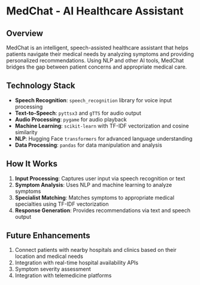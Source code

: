 # MedChat - AI Healthcare Assistant

## Overview
MedChat is an intelligent, speech-assisted healthcare assistant that helps patients navigate their medical needs by analyzing symptoms and providing personalized recommendations. Using NLP and other AI tools, MedChat bridges the gap between patient concerns and appropriate medical care.

## Technology Stack
- **Speech Recognition**: `speech_recognition` library for voice input processing
- **Text-to-Speech**: `pyttsx3` and `gTTS` for audio output
- **Audio Processing**: `pygame` for audio playback
- **Machine Learning**: `scikit-learn` with TF-IDF vectorization and cosine similarity
- **NLP**: Hugging Face `transformers` for advanced language understanding
- **Data Processing**: `pandas` for data manipulation and analysis

## How It Works

1. **Input Processing**: Captures user input via speech recognition or text
2. **Symptom Analysis**: Uses NLP and machine learning to analyze symptoms
3. **Specialist Matching**: Matches symptoms to appropriate medical specialties using TF-IDF vectorization
4. **Response Generation**: Provides recommendations via text and speech output

## Future Enhancements

1. Connect patients with nearby hospitals and clinics based on their location and medical needs
2. Integration with real-time hospital availability APIs
3. Symptom severity assessment
4. Integration with telemedicine platforms
